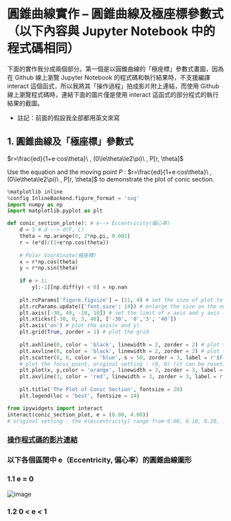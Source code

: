 # 圓錐曲線實作 – 圓錐曲線及極座標參數式（以下內容與 Jupyter Notebook 中的程式碼相同）
下面的實作我分成兩個部分。第一個是以圓錐曲線的「極座標」參數式畫圖，因為在 Github 線上瀏覽 Jupyter Notebook 的程式碼和執行結果時，不支援編譯 interact 這個函式，所以我將其「操作過程」拍成影片附上連結，而使用 Github 線上瀏覽程式碼時，連結下面的圖片僅是使用 interact 這函式的部分程式的執行結果的截圖。
- 註記：前面的假設我全部都用英文來寫

## 1. 圓錐曲線及「極座標」參數式
$r=\frac{ed}{1+e·cos\theta}\ , (0\le\theta\le2\pi)\ , P[r, \theta]$

Use the equation and the moving point $P\;$:
$r=\frac{ed}{1+e·cos\theta}\ , (0\le\theta\le2\pi)\ , P[r, \theta]$
to demonstrate the plot of conic section.
```python
%matplotlib inline
%config InlineBackend.figure_format = 'svg'
import numpy as np
import matplotlib.pyplot as plt
```
```python
def conic_section_plot(e): # e--> Eccentricity(偏心率)
    d = 3 # d --> d(F, L)
    theta = np.arange(0, 2*np.pi, 0.001) 
    r = (e*d)/(1+e*np.cos(theta)) 
    
    # Polar Coordinate(極座標)
    x = r*np.cos(theta) 
    y = r*np.sin(theta) 
    
    if e > 1:
        y[:-1][np.diff(y) < 0] = np.nan
            
    plt.rcParams['figure.figsize'] = (11, 4) # set the size of plot to (11:4)[x, y]
    plt.rcParams.update({'font.size': 14}) # enlarge the size on the numbers of x axis and y axis 
    plt.axis([-30, 40, -10, 10]) # set the limit of x axis and y axis --> [x_min, x_max, y_min, y_max]
    plt.xticks([-30, 0, 3, 40], ['-30', '0','3', '40'])
    plt.axis('on') # plot the axis(x and y)
    plt.grid(True, zorder = 1) # plot the grid
    
    plt.axhline(0, color = 'black', linewidth = 2, zorder = 2) # plot the line of the axis
    plt.axvline(0, color = 'black', linewidth = 2, zorder = 2) # plot the line of the y axis
    plt.scatter(0, 0, color = 'blue', s = 50, zorder = 3, label = r'$F(0, 0)$') 
    # plot the focus point, original setting : (0, 0) (it can be reset)
    plt.plot(x, y,color = 'orange', linewidth = 3, zorder = 3, label = r'$P[r, \theta]$') # The Plot of Conic Section
    plt.axvline(3, color = 'red', linewidth = 3, zorder = 3, label = r'$L:x=3$') # plot the fixed line
    
    plt.title('The Plot of Conic Section', fontsize = 20)
    plt.legend(loc = 'best', fontsize = 14)
```
```python
from ipywidgets import interact
interact(conic_section_plot, e = (0.00, 4.00)) 
# original setting : the e(eccentricity) range from 0.00, 0.10, 0.20, ... , 3.90, 4.00 (it can be reset)
```
### [操作程式碼的影片連結](https://youtu.be/-5KLJwPNfdM)

### 以下各個區間中 e（Eccentricity, 偏心率）的圓錐曲線圖形
### 1.1 e = 0
![image](https://github.com/user-attachments/assets/3012cf5d-3cd0-4669-86c2-986b704ce845)

### 1.2 0 < e < 1

